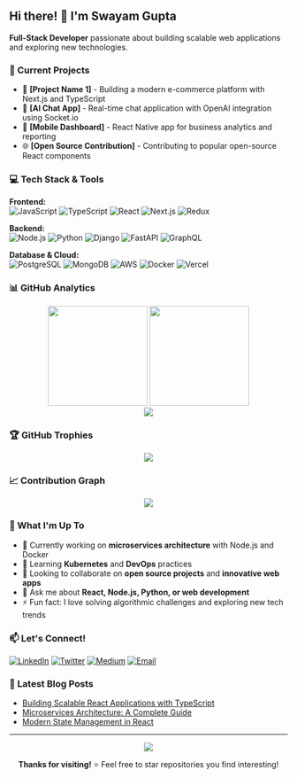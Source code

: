 ## Hi there! 👋 I'm Swayam Gupta

**Full-Stack Developer** passionate about building scalable web applications and exploring new technologies.

### 🚀 Current Projects
- 🔧 **[Project Name 1]** - Building a modern e-commerce platform with Next.js and TypeScript
- 🤖 **[AI Chat App]** - Real-time chat application with OpenAI integration using Socket.io
- 📱 **[Mobile Dashboard]** - React Native app for business analytics and reporting
- 🌐 **[Open Source Contribution]** - Contributing to popular open-source React components

### 💻 Tech Stack & Tools

**Frontend:**  
![JavaScript](https://img.shields.io/badge/-JavaScript-F7DF1E?style=flat&logo=javascript&logoColor=black)
![TypeScript](https://img.shields.io/badge/-TypeScript-3178C6?style=flat&logo=typescript&logoColor=white)
![React](https://img.shields.io/badge/-React-61DAFB?style=flat&logo=react&logoColor=black)
![Next.js](https://img.shields.io/badge/-Next.js-000000?style=flat&logo=next.js&logoColor=white)
![Redux](https://img.shields.io/badge/-Redux-764ABC?style=flat&logo=redux&logoColor=white)

**Backend:**  
![Node.js](https://img.shields.io/badge/-Node.js-339933?style=flat&logo=node.js&logoColor=white)
![Python](https://img.shields.io/badge/-Python-3776AB?style=flat&logo=python&logoColor=white)
![Django](https://img.shields.io/badge/-Django-092E20?style=flat&logo=django&logoColor=white)
![FastAPI](https://img.shields.io/badge/-FastAPI-009688?style=flat&logo=fastapi&logoColor=white)
![GraphQL](https://img.shields.io/badge/-GraphQL-E10098?style=flat&logo=graphql&logoColor=white)

**Database & Cloud:**  
![PostgreSQL](https://img.shields.io/badge/-PostgreSQL-336791?style=flat&logo=postgresql&logoColor=white)
![MongoDB](https://img.shields.io/badge/-MongoDB-47A248?style=flat&logo=mongodb&logoColor=white)
![AWS](https://img.shields.io/badge/-AWS-232F3E?style=flat&logo=amazon-aws&logoColor=white)
![Docker](https://img.shields.io/badge/-Docker-2496ED?style=flat&logo=docker&logoColor=white)
![Vercel](https://img.shields.io/badge/-Vercel-000000?style=flat&logo=vercel&logoColor=white)

### 📊 GitHub Analytics

<div align="center">
  <img height="180em" src="https://github-readme-stats.vercel.app/api?username=swayamg20&show_icons=true&theme=tokyonight&include_all_commits=true&count_private=true&hide_border=true"/>
  <img height="180em" src="https://github-readme-stats.vercel.app/api/top-langs/?username=swayamg20&layout=compact&theme=tokyonight&hide_border=true"/>
</div>

<div align="center">
  <img src="https://github-readme-streak-stats.herokuapp.com/?user=swayamg20&theme=tokyonight&hide_border=true"/>
</div>

### 🏆 GitHub Trophies
<div align="center">
  <img src="https://github-profile-trophy.vercel.app/?username=swayamg20&theme=tokyonight&no-frame=true&no-bg=false&margin-w=4&row=2&column=4"/>
</div>

### 📈 Contribution Graph
<div align="center">
  <img src="https://github-readme-activity-graph.vercel.app/graph?username=swayamg20&theme=tokyo-night&bg_color=1a1b27&color=9745f5&line=9745f5&point=ffffff&hide_border=true"/>
</div>

### 🎯 What I'm Up To
- 🔭 Currently working on **microservices architecture** with Node.js and Docker
- 🌱 Learning **Kubernetes** and **DevOps** practices
- 👯 Looking to collaborate on **open source projects** and **innovative web apps**
- 💬 Ask me about **React, Node.js, Python, or web development**
- ⚡ Fun fact: I love solving algorithmic challenges and exploring new tech trends

### 📫 Let's Connect!
[![LinkedIn](https://img.shields.io/badge/-LinkedIn-0077B5?style=flat&logo=linkedin&logoColor=white)](https://linkedin.com/in/swayamgupta20)
[![Twitter](https://img.shields.io/badge/-Twitter-1DA1F2?style=flat&logo=twitter&logoColor=white)](https://twitter.com/swayamg20)
[![Medium](https://img.shields.io/badge/-Medium-12100E?style=flat&logo=medium&logoColor=white)](https://medium.com/@swayamgupta20)
[![Email](https://img.shields.io/badge/-Email-D14836?style=flat&logo=gmail&logoColor=white)](mailto:gupta.swayam123@gmail.com)

### 📝 Latest Blog Posts
<!-- BLOG-POST-LIST:START -->
- [Building Scalable React Applications with TypeScript](https://medium.com/@swayamgupta20)
- [Microservices Architecture: A Complete Guide](https://medium.com/@swayamgupta20)
- [Modern State Management in React](https://medium.com/@swayamgupta20)
<!-- BLOG-POST-LIST:END -->

---

<div align="center">
  <img src="https://komarev.com/ghpvc/?username=swayamg20&color=blueviolet&style=flat"/>
  
  **Thanks for visiting!** ⭐️ Feel free to star repositories you find interesting!
</div>
